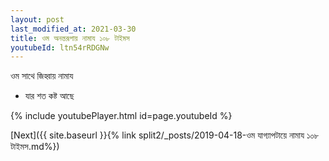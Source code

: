 ```yaml
---
layout: post
last_modified_at: 2021-03-30
title: ওম অনন্তরূপায় নামায ১০৮ টাইমস
youtubeId: ltn54rRDGNw
---
```

 
 
 ওম সাথে জিহ্বায় নামায  
 
 -  যার শত কষ্ট আছে 
 
  
 
  
 
 
 
 
 
 


{% include youtubePlayer.html id=page.youtubeId %}
 
[Next]({{ site.baseurl }}{% link  split2/_posts/2019-04-18-ওম যাগ্যাপটায়ে নামায ১০৮ টাইমস.md%})
 
